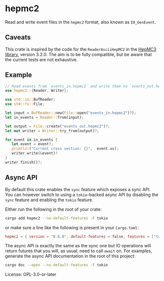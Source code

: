 # hepmc2

Read and write event files in the `hepmc2` format, also known as
`IO_GenEvent`.

## Caveats

This crate is inspired by the code for the `ReaderAsciiHepMC2` in the
[HepMC3 library](https://gitlab.cern.ch/hepmc/HepMC3), version
3.2.0. The aim is to be fully compatible, but be aware that the
current tests are not exhaustive.

## Example

```rust
// Read events from `events_in.hepmc2` and write them to `events_out.hepmc2`
use hepmc2::{Reader, Writer};

use std::io::BufReader;
use std::fs::File;

let input = BufReader::new(File::open("events_in.hepmc2")?);
let in_events = Reader::from(input);

let output = File::create("events_out.hepmc2")?;
let mut writer = Writer::try_from(output)?;

for event in in_events {
   let event = event?;
   println!("Current cross section: {}",  event.xs);
   writer.write(&event)?
}
writer.finish()?;
```

## Async API

By default this crate enables the `sync` feature which exposes a sync API. You
can however switch to using a `tokio`-backed async API by disabling the `sync`
feature and enabling the `tokio` feature.

Either run the following in the root of your crate:

```sh
cargo add hepmc2 --no-default-features -F tokio
```

or make sure a line like the following is present in your `Cargo.toml`:

```toml
hepmc2 = { version = "0.6.0", default-features = false, features = ["tokio"] }
```

The async API is exactly the same as the sync one but IO operations will return
futures that you will, as usual, need to call `await` on. For examples, generate
the async API documentation in the root of this project:

```sh
cargo doc --open --no-default-features -F tokio
```

License: GPL-3.0-or-later
